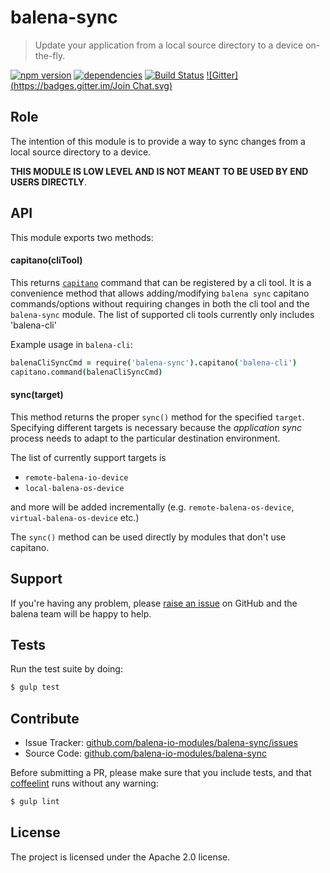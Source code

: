 balena-sync
==========

> Update your application from a local source directory to a device on-the-fly.

[![npm version](https://badge.fury.io/js/balena-sync.svg)](http://badge.fury.io/js/balena-sync)
[![dependencies](https://david-dm.org/balena-io-modules/balena-sync.svg)](https://david-dm.org/balena-io-modules/balena-sync.svg)
[![Build Status](https://travis-ci.org/balena-io-modules/balena-sync.svg?branch=master)](https://travis-ci.org/balena-io-modules/balena-sync)
[![Gitter](https://badges.gitter.im/Join Chat.svg)](https://gitter.im/balena-io-modules/chat)

Role
----

The intention of this module is to provide a way to sync changes from a local source directory to a device.

**THIS MODULE IS LOW LEVEL AND IS NOT MEANT TO BE USED BY END USERS DIRECTLY**.

API
-------------

This module exports two methods:

#### capitano(cliTool)

This returns [`capitano`](https://github.com/balena-io/capitano) command that
can be registered by a cli tool. It is a convenience method that allows
adding/modifying `balena sync` capitano commands/options without requiring changes in
both the cli tool and the `balena-sync` module. The list of supported cli
tools currently only includes 'balena-cli'

Example usage in `balena-cli`:

```coffeescript
balenaCliSyncCmd = require('balena-sync').capitano('balena-cli')
capitano.command(balenaCliSyncCmd)
```

#### sync(target)

This method returns the proper `sync()` method for the specified `target`.
Specifying different targets is necessary because the *application sync*
process needs to adapt to the particular destination environment.

The list of currently support targets is

* `remote-balena-io-device`
* `local-balena-os-device`

and more will be added incrementally (e.g. `remote-balena-os-device`,
`virtual-balena-os-device` etc.)

The `sync()` method can be used directly by modules that don't use capitano.

Support
-------

If you're having any problem, please [raise an issue](https://github.com/balena-io-modules/balena-sync/issues/new) on GitHub and the balena team will be happy to help.

Tests
-----

Run the test suite by doing:

```sh
$ gulp test
```

Contribute
----------

- Issue Tracker: [github.com/balena-io-modules/balena-sync/issues](https://github.com/balena-io-modules/balena-sync/issues)
- Source Code: [github.com/balena-io-modules/balena-sync](https://github.com/balena-io-modules/balena-sync)

Before submitting a PR, please make sure that you include tests, and that [coffeelint](http://www.coffeelint.org/) runs without any warning:

```sh
$ gulp lint
```

License
-------

The project is licensed under the Apache 2.0 license.

